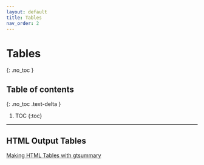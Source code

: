 ```yaml
---
layout: default
title: Tables
nav_order: 2
---
```


# Tables
{: .no_toc }

## Table of contents
{: .no_toc .text-delta }

1. TOC
{:toc}

---

## HTML Output Tables

[Making HTML Tables with gtsummary](https://amandadperez.github.io/TutoRials/docs/Tables/tables-html-gtsummary.html)


